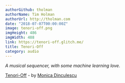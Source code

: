 ```yaml
---
authorGithub: tholman
authorName: Tim Holman
authorUrl: http://tholman.com
date: "2018-07-07T00:00:00Z"
image: tenori-off.png
imgHeight: 486
imgWidth: 488
link: https://tenori-off.glitch.me/
title: Tenori-Off
category: audio
---
```


_A musical sequencer, with some machine learning love._

[Tenori-Off](https://tenori-off.glitch.me/) - by [Monica Dinculescu](https://meowni.ca/)
